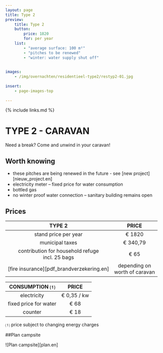 ```yaml
---
layout: page
title: Type 2
preview: 
    title: Type 2
    button:
        price: 1820
        for: per year
    list:
        - "average surface: 100 m²"
        - "pitches to be renewed"
        - "winter: water supply shut off"
        
        
images:
    - /img/overnachten/residentieel-type2/restyp2-01.jpg
    
insert:
    - page-images-top
    
---
```


{% include links.md %}

# TYPE 2 - CARAVAN 
Need a break? Come and unwind in your caravan!


## Worth knowing
- these pitches are being renewed in the future - see [new project][nieuw_project.en]
- electricity meter – fixed price for water consumption
- bottled gas
- no winter proof water connection – sanitary building remains open


## Prices

TYPE 2                |PRICE           |
:--------------------:|:--------------:|
stand price per year  |€ 1820               
municipal taxes          |€ 340,79 
contribution for household refuge<br>incl. 25 bags<br> | € 65    
[fire insurance][pdf_brandverzekering.en]|depending on <br>worth of caravan


CONSUMPTION ⑴           |PRICE         |
:--------------------:|:-------------:|
electricity         | € 0,35 / kw        
fixed price for water        | € 68 
counter    | € 18 

⑴ price subject to changing energy charges



##Plan campsite

![Plan campsite][plan.en]
